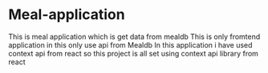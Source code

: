 # Meal-application
This is meal application which is get data from mealdb
This is only fromtend application in this only use api from Mealdb
In this application i have used context api from react so this project is all set using context api library from react
